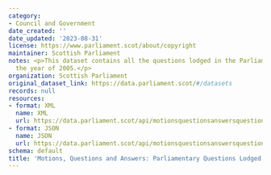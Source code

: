 ```yaml
---
category:
- Council and Government
date_created: ''
date_updated: '2023-08-31'
license: https://www.parliament.scot/about/copyright
maintainer: Scottish Parliament
notes: <p>This dataset contains all the questions lodged in the Parliament during
  the year of 2005.</p>
organization: Scottish Parliament
original_dataset_link: https://data.parliament.scot/#/datasets
records: null
resources:
- format: XML
  name: XML
  url: https://data.parliament.scot/api/motionsquestionsanswersquestions?year=2005
- format: JSON
  name: JSON
  url: https://data.parliament.scot/api/motionsquestionsanswersquestions?year=2005
schema: default
title: 'Motions, Questions and Answers: Parliamentary Questions Lodged (2005)'
---
```

